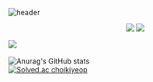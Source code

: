 ![header](https://capsule-render.vercel.app/api?type=waving&color=auto&height=300&section=header&text=render&fontSize=90)

<div align="center">
  <a href="#"><img src="https://img.shields.io/badge/Java-6DB33F?style=flat&logo=Java&logoColor=white" /></a>
  <a href="#"><img src="https://img.shields.io/badge/JavaScript-F7DF1E?style=flat&logo=JavaScript&logoColor=white" /></a>  
</div>

<img src="https://github-readme-stats.vercel.app/api/top-langs/?username=choikiyeop&layout=compact"><br><br>
![Anurag's GitHub stats](https://github-readme-stats.vercel.app/api?username=choikiyeop&show_icons=true&theme=react)<br />
[![Solved.ac choikiyeop](http://mazassumnida.wtf/api/v2/generate_badge?boj={handle})](https://solved.ac/{handle})

